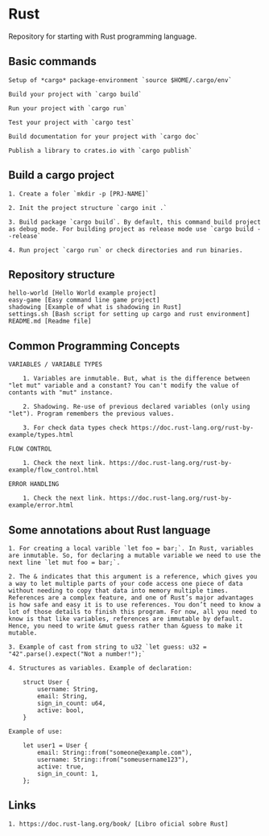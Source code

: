 # Rust


Repository for starting with Rust programming language.

## Basic commands

	Setup of *cargo* package-environment `source $HOME/.cargo/env`

    Build your project with `cargo build`

    Run your project with `cargo run`

    Test your project with `cargo test`

    Build documentation for your project with `cargo doc`

    Publish a library to crates.io with `cargo publish`

## Build a cargo project

	1. Create a foler `mkdir -p [PRJ-NAME]`

	2. Init the project structure `cargo init .` 

	3. Build package `cargo build`. By default, this command build project as debug mode. For building project as release mode use `cargo build --release`

	4. Run project `cargo run` or check directories and run binaries.

## Repository structure

	hello-world [Hello World example project]
	easy-game [Easy command line game project]
	shadowing [Example of what is shadowing in Rust]
	settings.sh [Bash script for setting up cargo and rust environment]
	README.md [Readme file]

## Common Programming Concepts
	
	VARIABLES / VARIABLE TYPES

		1. Variables are inmutable. But, what is the difference between "let mut" variable and a constant? You can't modify the value of contants with "mut" instance.

		2. Shadowing. Re-use of previous declared variables (only using "let"). Program remembers the previous values.

		3. For check data types check https://doc.rust-lang.org/rust-by-example/types.html

	FLOW CONTROL

		1. Check the next link. https://doc.rust-lang.org/rust-by-example/flow_control.html 

	ERROR HANDLING

		1. Check the next link. https://doc.rust-lang.org/rust-by-example/error.html



## Some annotations about Rust language

	1. For creating a local varible `let foo = bar;`. In Rust, variables are inmutable. So, for declaring a mutable variable we need to use the next line `let mut foo = bar;`.

	2. The & indicates that this argument is a reference, which gives you a way to let multiple parts of your code access one piece of data without needing to copy that data into memory multiple times. References are a complex feature, and one of Rust’s major advantages is how safe and easy it is to use references. You don’t need to know a lot of those details to finish this program. For now, all you need to know is that like variables, references are immutable by default. Hence, you need to write &mut guess rather than &guess to make it mutable.

	3. Example of cast from string to u32 `let guess: u32 = "42".parse().expect("Not a number!");`

	4. Structures as variables. Example of declaration:

		struct User {
		    username: String,
		    email: String,
		    sign_in_count: u64,
		    active: bool,
		}

	Example of use:

		let user1 = User {
	        email: String::from("someone@example.com"),
	        username: String::from("someusername123"),
	        active: true,
	        sign_in_count: 1,
	    };


## Links 

	1. https://doc.rust-lang.org/book/ [Libro oficial sobre Rust]
